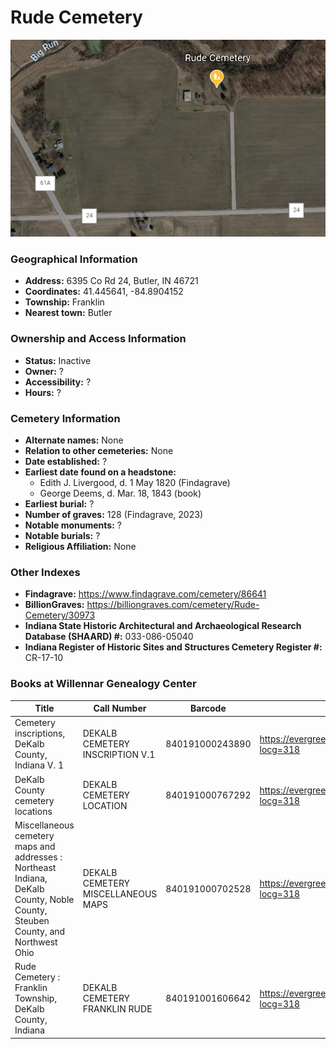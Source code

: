 # Rude Cemetery
![Rude Cemetery on Google Earth](https://github.com/FyoAtEPL/DeKalbCemeteries/blob/main/images/mapImages/RudeEarth.png "Rude Cemetery on Google Earth")

### Geographical Information
- **Address:** 6395 Co Rd 24, Butler, IN 46721
- **Coordinates:** 41.445641, -84.8904152
- **Township:** Franklin
- **Nearest town:** Butler

### Ownership and Access Information
- **Status:** Inactive
- **Owner:** ?
- **Accessibility:** ?
- **Hours:** ?

### Cemetery Information
- **Alternate names:** None
- **Relation to other cemeteries:** None
- **Date established:** ?
- **Earliest date found on a headstone:** 
  - Edith J. Livergood, d. 1 May 1820 (Findagrave)
  - George Deems, d. Mar. 18, 1843 (book)
- **Earliest burial:** ?
- **Number of graves:** 128 (Findagrave, 2023)
- **Notable monuments:** ?
- **Notable burials:** ?
- **Religious Affiliation:** None

### Other Indexes
- **Findagrave:** https://www.findagrave.com/cemetery/86641
- **BillionGraves:** https://billiongraves.com/cemetery/Rude-Cemetery/30973
- **Indiana State Historic Architectural and Archaeological Research Database (SHAARD) #:** 033-086-05040
- **Indiana Register of Historic Sites and Structures Cemetery Register #:** CR-17-10

### Books at Willennar Genealogy Center

| Title | Call Number | Barcode | Evergreen Record |
| ------------ | ------------ | ------------ | ------------ |
| Cemetery inscriptions, DeKalb County, Indiana V. 1 | DEKALB CEMETERY INSCRIPTION V.1 | 840191000243890 | https://evergreen.lib.in.us/eg/opac/record/20697937?locg=318 |
| DeKalb County cemetery locations | DEKALB CEMETERY LOCATION | 840191000767292 | https://evergreen.lib.in.us/eg/opac/record/20670319?locg=318 |
| Miscellaneous cemetery maps and addresses : Northeast Indiana, DeKalb County, Noble County, Steuben County, and Northwest Ohio | DEKALB CEMETERY MISCELLANEOUS MAPS | 840191000702528 | https://evergreen.lib.in.us/eg/opac/record/20673421?locg=318 |
| Rude Cemetery : Franklin Township, DeKalb County, Indiana | DEKALB CEMETERY FRANKLIN RUDE | 840191001606642 | https://evergreen.lib.in.us/eg/opac/record/20680993?locg=318 |
